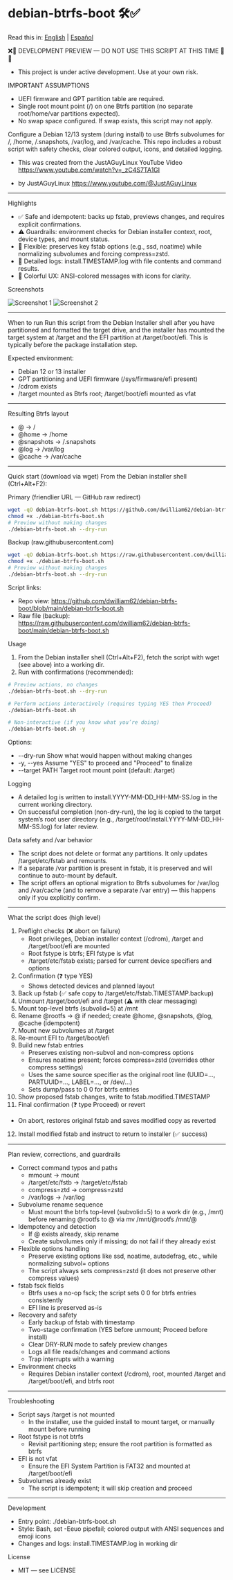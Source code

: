 # debian-btrfs-boot 🛠️✅

Read this in: [English](README.md) | [Español](README.es.md)

❌🚧 DEVELOPMENT PREVIEW — DO NOT USE THIS SCRIPT AT THIS TIME 🚧❌

- This project is under active development. Use at your own risk.

IMPORTANT ASSUMPTIONS
- UEFI firmware and GPT partition table are required.
- Single root mount point (/) on one Btrfs partition (no separate root/home/var partitions expected).
- No swap space configured. If swap exists, this script may not apply.

Configure a Debian 12/13 system (during install) to use Btrfs subvolumes for /,
/home, /.snapshots, /var/log, and /var/cache. This repo includes a robust script
with safety checks, clear colored output, icons, and detailed logging.

- This was created from the JustAGuyLinux YouTube Video
  https://www.youtube.com/watch?v=_zC4S7TA1GI

- by JustAGuyLinux https://www.youtube.com/@JustAGuyLinux

---

Highlights

- ✅ Safe and idempotent: backs up fstab, previews changes, and requires
  explicit confirmations.
- ⚠️ Guardrails: environment checks for Debian installer context, root, device
  types, and mount status.
- 🧩 Flexible: preserves key fstab options (e.g., ssd, noatime) while
  normalizing subvolumes and forcing compress=zstd.
- 📜 Detailed logs: install.TIMESTAMP.log with file contents and command
  results.
- 🎨 Colorful UX: ANSI-colored messages with icons for clarity.

Screenshots

![Screenshot 1](img/ScreenShot-1.png) ![Screenshot 2](img/ScreenShot-2.png)

---

When to run Run this script from the Debian Installer shell after you have
partitioned and formatted the target drive, and the installer has mounted the
target system at /target and the EFI partition at /target/boot/efi. This is
typically before the package installation step.

Expected environment:

- Debian 12 or 13 installer
- GPT partitioning and UEFI firmware (/sys/firmware/efi present)
- /cdrom exists
- /target mounted as Btrfs root; /target/boot/efi mounted as vfat

---

Resulting Btrfs layout

- @ -> /
- @home -> /home
- @snapshots -> /.snapshots
- @log -> /var/log
- @cache -> /var/cache

---

Quick start (download via wget) From the Debian installer shell (Ctrl+Alt+F2):

Primary (friendlier URL — GitHub raw redirect)

```bash
wget -qO debian-btrfs-boot.sh https://github.com/dwilliam62/debian-btrfs-boot/raw/main/debian-btrfs-boot.sh
chmod +x ./debian-btrfs-boot.sh
# Preview without making changes
./debian-btrfs-boot.sh --dry-run
```

Backup (raw.githubusercontent.com)

```bash
wget -qO debian-btrfs-boot.sh https://raw.githubusercontent.com/dwilliam62/debian-btrfs-boot/main/debian-btrfs-boot.sh
chmod +x ./debian-btrfs-boot.sh
# Preview without making changes
./debian-btrfs-boot.sh --dry-run
```

Script links:

- Repo view:
  https://github.com/dwilliam62/debian-btrfs-boot/blob/main/debian-btrfs-boot.sh
- Raw file (backup):
  https://raw.githubusercontent.com/dwilliam62/debian-btrfs-boot/main/debian-btrfs-boot.sh

Usage

1. From the Debian installer shell (Ctrl+Alt+F2), fetch the script with wget
   (see above) into a working dir.
2. Run with confirmations (recommended):

```bash
# Preview actions, no changes
./debian-btrfs-boot.sh --dry-run

# Perform actions interactively (requires typing YES then Proceed)
./debian-btrfs-boot.sh

# Non-interactive (if you know what you’re doing)
./debian-btrfs-boot.sh -y
```

Options:

- --dry-run Show what would happen without making changes
- -y, --yes Assume "YES" to proceed and "Proceed" to finalize
- --target PATH Target root mount point (default: /target)

Logging

- A detailed log is written to install.YYYY-MM-DD_HH-MM-SS.log in the current
  working directory.
- On successful completion (non-dry-run), the log is copied to the target
  system’s root user directory (e.g.,
  /target/root/install.YYYY-MM-DD_HH-MM-SS.log) for later review.

Data safety and /var behavior
- The script does not delete or format any partitions. It only updates /target/etc/fstab and remounts.
- If a separate /var partition is present in fstab, it is preserved and will continue to auto-mount by default.
- The script offers an optional migration to Btrfs subvolumes for /var/log and /var/cache (and to remove a separate /var entry) — this happens only if you explicitly confirm.

---

What the script does (high level)

1. Preflight checks (❌ abort on failure)
   - Root privileges, Debian installer context (/cdrom), /target and
     /target/boot/efi are mounted
   - Root fstype is btrfs; EFI fstype is vfat
   - /target/etc/fstab exists; parsed for current device specifiers and options
2. Confirmation (❓ type YES)
   - Shows detected devices and planned layout
3. Back up fstab (✅ safe copy to /target/etc/fstab.TIMESTAMP.backup)
4. Unmount /target/boot/efi and /target (⚠️ with clear messaging)
5. Mount top-level btrfs (subvolid=5) at /mnt
6. Rename @rootfs -> @ if needed; create @home, @snapshots, @log, @cache
   (idempotent)
7. Mount new subvolumes at /target
8. Re-mount EFI to /target/boot/efi
9. Build new fstab entries
   - Preserves existing non-subvol and non-compress options
   - Ensures noatime present; forces compress=zstd (overrides other compress
     settings)
   - Uses the same source specifier as the original root line (UUID=...,
     PARTUUID=..., LABEL=..., or /dev/...)
   - Sets dump/pass to 0 0 for btrfs entries
10. Show proposed fstab changes, write to fstab.modified.TIMESTAMP
11. Final confirmation (❓ type Proceed) or revert

- On abort, restores original fstab and saves modified copy as reverted

12. Install modified fstab and instruct to return to installer (✅ success)

---

Plan review, corrections, and guardrails

- Correct command typos and paths
  - mmount -> mount
  - /target/etc/fstb -> /target/etc/fstab
  - compress=ztd -> compress=zstd
  - /var/logs -> /var/log
- Subvolume rename sequence
  - Must mount the btrfs top-level (subvolid=5) to a work dir (e.g., /mnt)
    before renaming @rootfs to @ via mv /mnt/@rootfs /mnt/@
- Idempotency and detection
  - If @ exists already, skip rename
  - Create subvolumes only if missing; do not fail if they already exist
- Flexible options handling
  - Preserve existing options like ssd, noatime, autodefrag, etc., while
    normalizing subvol= options
  - The script always sets compress=zstd (it does not preserve other compress
    values)
- fstab fsck fields
  - Btrfs uses a no-op fsck; the script sets 0 0 for btrfs entries consistently
  - EFI line is preserved as-is
- Recovery and safety
  - Early backup of fstab with timestamp
  - Two-stage confirmation (YES before unmount; Proceed before install)
  - Clear DRY-RUN mode to safely preview changes
  - Logs all file reads/changes and command actions
  - Trap interrupts with a warning
- Environment checks
  - Requires Debian installer context (/cdrom), root, mounted /target and
    /target/boot/efi, and btrfs root

---

Troubleshooting

- Script says /target is not mounted
  - In the installer, use the guided install to mount target, or manually mount
    before running
- Root fstype is not btrfs
  - Revisit partitioning step; ensure the root partition is formatted as btrfs
- EFI is not vfat
  - Ensure the EFI System Partition is FAT32 and mounted at /target/boot/efi
- Subvolumes already exist
  - The script is idempotent; it will skip creation and proceed

---

Development

- Entry point: ./debian-btrfs-boot.sh
- Style: Bash, set -Eeuo pipefail; colored output with ANSI sequences and emoji
  icons
- Changes and logs: install.TIMESTAMP.log in working dir

License

- MIT — see LICENSE
